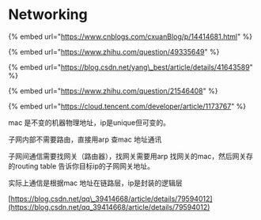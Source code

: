 # Networking

{% embed url="https://www.cnblogs.com/cxuanBlog/p/14414681.html" %}

{% embed url="https://www.zhihu.com/question/49335649" %}

{% embed url="https://blog.csdn.net/yang\_best/article/details/41643589" %}

{% embed url="https://www.zhihu.com/question/21546408" %}

{% embed url="https://cloud.tencent.com/developer/article/1173767" %}

mac 是不变的机器物理地址，ip是unique但可变的。

子网内部不需要路由，直接用arp 查mac 地址通讯

子网间通信需要找网关（路由器），找网关需要用arp 找网关的mac，然后网关存的routing table 告诉你目标ip的子网网关地址。

实际上通信是根据mac 地址在链路层，ip是封装的逻辑层

[https://blog.csdn.net/qq\_39414668/article/details/79594012](https://blog.csdn.net/qq_39414668/article/details/79594012)



